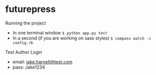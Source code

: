 futurepress
===========

Running the project

* In one terminal window ```$ python app.py test```
* In a second (if you are working on sass styles) ```$ compass watch -c config.rb```

Test Author Login

* email: jake.harnell@test.com
* pass: Jake1234
